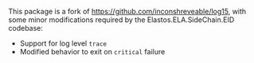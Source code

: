 This package is a fork of https://github.com/inconshreveable/log15, with some
minor modifications required by the Elastos.ELA.SideChain.EID codebase:

 * Support for log level `trace`
 * Modified behavior to exit on `critical` failure
